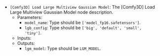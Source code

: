 - `[Comfy3D] Load Large Multiview Gaussian Model`: The [Comfy3D] Load Large Multiview Gaussian Model node description.
    - Parameters:
        - `model_name`: Type should be `['model_fp16.safetensors']`.
        - `lgb_config`: Type should be `['big', 'default', 'small', 'tiny']`.
    - Inputs:
    - Outputs:
        - `lgm_model`: Type should be `LGM_MODEL`.

